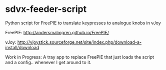 # sdvx-feeder-script

Python script for FreePIE to translate keypresses to analogue knobs in vJoy

FreePIE: http://andersmalmgren.github.io/FreePIE/

vJoy: http://vjoystick.sourceforge.net/site/index.php/download-a-install/download

Work in Progress: A tray app to replace FreePIE that just loads the script and a config.. whenever I get around to it.
